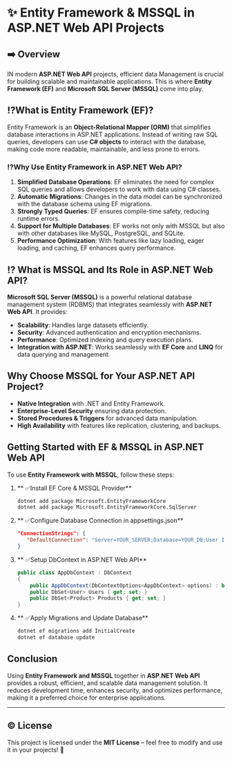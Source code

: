 
# ✨  Entity Framework & MSSQL in ASP.NET Web API Projects

## ➡️ Overview
IN modern **ASP.NET Web API** projects, efficient data Management is crucial for building scalable and maintainable applications. This is where **Entity Framework (EF)** and **Microsoft SQL Server (MSSQL)** come into play. 

## ⁉️What is Entity Framework (EF)?
Entity Framework is an **Object-Relational Mapper (ORM)** that simplifies database interactions in ASP.NET applications. Instead of writing raw SQL queries, developers can use **C# objects** to interact with the database, making code more readable, maintainable, and less prone to errors.

### ⁉️Why Use Entity Framework in ASP.NET Web API?
1. **Simplified Database Operations**: EF eliminates the need for complex SQL queries and allows developers to work with data using C# classes.
2. **Automatic Migrations**: Changes in the data model can be synchronized with the database schema using EF migrations.
3. **Strongly Typed Queries**: EF ensures compile-time safety, reducing runtime errors.
4. **Support for Multiple Databases**: EF works not only with MSSQL but also with other databases like MySQL, PostgreSQL, and SQLite.
5. **Performance Optimization**: With features like lazy loading, eager loading, and caching, EF enhances query performance.

## ⁉️ What is MSSQL and Its Role in ASP.NET Web API?
**Microsoft SQL Server (MSSQL)** is a powerful relational database management system (RDBMS) that integrates seamlessly with **ASP.NET Web API**. It provides:

- **Scalability**: Handles large datasets efficiently.
- **Security**: Advanced authentication and encryption mechanisms.
- **Performance**: Optimized indexing and query execution plans.
- **Integration with ASP.NET**: Works seamlessly with **EF Core** and **LINQ** for data querying and management.

## Why Choose MSSQL for Your ASP.NET API Project?
- **Native Integration** with .NET and Entity Framework.
- **Enterprise-Level Security** ensuring data protection.
- **Stored Procedures & Triggers** for advanced data manipulation.
- **High Availability** with features like replication, clustering, and backups.

## Getting Started with EF & MSSQL in ASP.NET Web API
To use **Entity Framework with MSSQL**, follow these steps:

1. ** ✅Install EF Core & MSSQL Provider**
   ```sh
   dotnet add package Microsoft.EntityFrameworkCore
   dotnet add package Microsoft.EntityFrameworkCore.SqlServer
   ```

2. ** ✅Configure Database Connection in appsettings.json**
   ```json
   "ConnectionStrings": {
      "DefaultConnection": "Server=YOUR_SERVER;Database=YOUR_DB;User Id=YOUR_USER;Password=YOUR_PASSWORD;"
   }
   ```

3. ** ✅Setup DbContext in ASP.NET Web API**
   ```csharp
   public class AppDbContext : DbContext
   {
       public AppDbContext(DbContextOptions<AppDbContext> options) : base(options) { }
       public DbSet<User> Users { get; set; }
       public DbSet<Product> Products { get; set; }
   }
   ```

4. ** ✅Apply Migrations and Update Database**
   ```sh
   dotnet ef migrations add InitialCreate
   dotnet ef database update
   ```

## Conclusion
Using **Entity Framework and MSSQL** together in **ASP.NET Web API** provides a robust, efficient, and scalable data management solution. It reduces development time, enhances security, and optimizes performance, making it a preferred choice for enterprise applications.

---

## ©️  License
This project is licensed under the **MIT License** – feel free to modify and use it in your projects! 🎯
